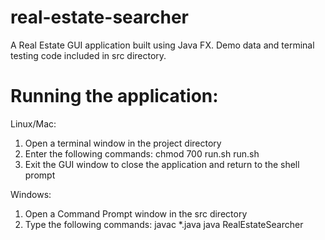 # real-estate-searcher
A Real Estate GUI application built using Java FX. Demo data and terminal testing code included in src directory.

# Running the application:
Linux/Mac:
1. Open a terminal window in the project directory
2. Enter the following commands:
      chmod 700 run.sh
      run.sh
3. Exit the GUI window to close the application and return to the shell prompt

Windows:
1. Open a Command Prompt window in the src directory
2. Type the following commands:
      javac \*.java
      java RealEstateSearcher
